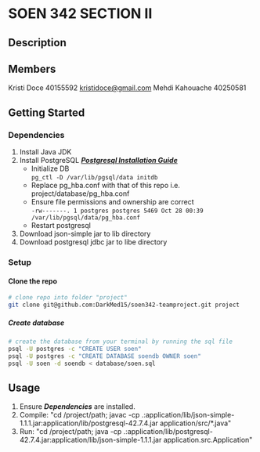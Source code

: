 # SOEN 342 SECTION II

## Description

## Members

Kristi Doce 40155592 kristidoce@gmail.com
Mehdi Kahouache 40250581

## Getting Started

### Dependencies

1. Install Java JDK
2. Install PostgreSQL ***[Postgresql Installation Guide][postgresql-install-url]***
   - Initialize DB <br> ```pg_ctl -D /var/lib/pgsql/data initdb```
   - Replace pg_hba.conf with that of this repo i.e. project/database/pg_hba.conf
   - Ensure file permissions and ownership are correct <br> ```-rw-------. 1 postgres postgres 5469 Oct 28 00:39 /var/lib/pgsql/data/pg_hba.conf```
   - Restart postgresql
3. Download json-simple jar to lib directory
4. Download postgresql jdbc jar to libe directory

### Setup

#### Clone the repo

```sh
# clone repo into folder "project"
git clone git@github.com:DarkMed15/soen342-teamproject.git project
```

##### Create database

```sh
# create the database from your terminal by running the sql file
psql -U postgres -c "CREATE USER soen"
psql -U postgres -c "CREATE DATABASE soendb OWNER soen"
psql -U soen -d soendb < database/soen.sql
```

## Usage

1. Ensure ***Dependencies*** are installed.
2. Compile: "cd /project/path; javac -cp .:application/lib/json-simple-1.1.1.jar:application/lib/postgresql-42.7.4.jar application/src/*.java"
3. Run: "cd /project/path; java -cp .:application/lib/postgresql-42.7.4.jar:application/lib/json-simple-1.1.1.jar application.src.Application"

[postgresql-install-url]: https://www.postgresql.org/docs/16/index.html
